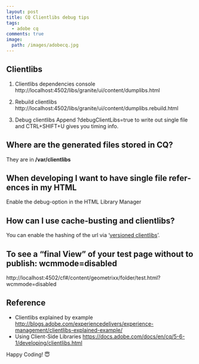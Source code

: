 ```yaml
---
layout: post
title: CQ Clientlibs debug tips
tags:
  - adobe cq
comments: true
image:
  path: /images/adobecq.jpg
---
```


<!-- ![_config.yml]({{ site.baseurl }}/images/adobecq.jpg) -->

<!--more-->

## Clientlibs

1. Clientlibs depen­den­cies console
   http://localhost:4502/libs/granite/ui/content/dumplibs.html

2. Rebuild clientlibs
   http://localhost:4502/libs/granite/ui/content/dumplibs.rebuild.html

3. Debug clientlibs
   Append ?debugClientLibs=true to write out single file and CTRL+SHIFT+U gives you tim­ing info.

## Where are the gen­er­ated files stored in CQ?

They are in **/var/clientlibs**

## When devel­op­ing I want to have sin­gle file ref­er­ences in my HTML

Enable the debug-option in the HTML Library Manager

## How can I use cache-busting and clientlibs?

You can enable the hash­ing of the url via ‘[ver­sioned clientlibs](https://adobe-consulting-services.github.io/acs-aem-commons/features/versioned-clientlibs/index.html)’.

## To see a “final View” of your test page without to publish: wcmmode=disabled

http://localhost:4502/cf#/content/geometrixx/folder/test.html?wcmmode=disabled

## Reference

- Clientlibs explained by example
  http://blogs.adobe.com/experiencedelivers/experience-management/clientlibs-explained-example/
- Using Client-Side Libraries
  https://docs.adobe.com/docs/en/cq/5-6-1/developing/clientlibs.html

Happy Coding! 😇
